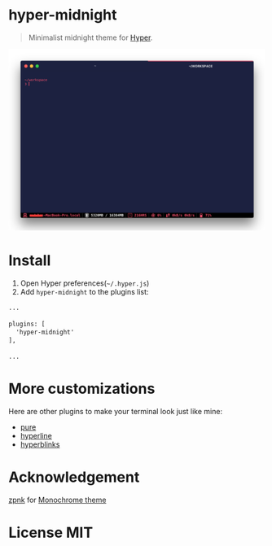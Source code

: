 # hyper-midnight

> Minimalist midnight theme for [Hyper](http://hyper.is/).

![](screenshot.png)


# Install

1. Open Hyper preferences(`~/.hyper.js`)
2. Add `hyper-midnight` to the plugins list:

```
...

plugins: [
  'hyper-midnight'
],

...

```

# More customizations

Here are other plugins to make your terminal look just like mine:

- [pure](https://github.com/sindresorhus/pure)
- [hyperline](https://github.com/Hyperline/hyperline)
- [hyperblinks](https://www.npmjs.com/package/hyperlinks)


# Acknowledgement
[zpnk](https://github.com/zpnk) for [Monochrome
theme](https://github.com/zpnk/hyper-apex)

# License MIT
